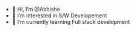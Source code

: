 - 👋 Hi, I’m @Abhishe 
- 👀 I’m interested in  S/W Developement
- 🌱 I’m currently learning Full stack development


<!---
AbhishekAndhare0206/AbhishekAndhare0206 is a ✨ special ✨ repository because its `README.md` (this file) appears on your GitHub profile.
You can click the Preview link to take a look at your changes.
--->
